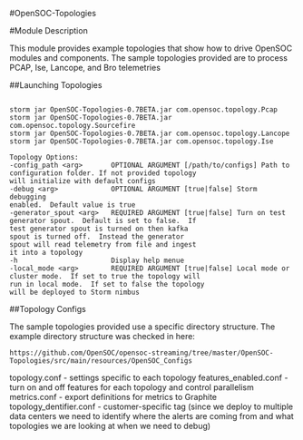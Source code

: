 #OpenSOC-Topologies

#Module Description

This module provides example topologies that show how to drive OpenSOC modules and components.  The sample topologies provided are to process PCAP, Ise, Lancope, and Bro telemetries

##Launching Topologies


```

storm jar OpenSOC-Topologies-0.7BETA.jar com.opensoc.topology.Pcap
storm jar OpenSOC-Topologies-0.7BETA.jar com.opensoc.topology.Sourcefire
storm jar OpenSOC-Topologies-0.7BETA.jar com.opensoc.topology.Lancope
storm jar OpenSOC-Topologies-0.7BETA.jar com.opensoc.topology.Ise

Topology Options:
-config_path <arg>       OPTIONAL ARGUMENT [/path/to/configs] Path to
configuration folder. If not provided topology
will initialize with default configs
-debug <arg>             OPTIONAL ARGUMENT [true|false] Storm debugging
enabled.  Default value is true
-generator_spout <arg>   REQUIRED ARGUMENT [true|false] Turn on test
generator spout.  Default is set to false.  If
test generator spout is turned on then kafka
spout is turned off.  Instead the generator
spout will read telemetry from file and ingest
it into a topology
-h                       Display help menue
-local_mode <arg>        REQUIRED ARGUMENT [true|false] Local mode or
cluster mode.  If set to true the topology will
run in local mode.  If set to false the topology
will be deployed to Storm nimbus
```

##Topology Configs

The sample topologies provided use a specific directory structure.  The example directory structure was checked in here:

```
https://github.com/OpenSOC/opensoc-streaming/tree/master/OpenSOC-Topologies/src/main/resources/OpenSOC_Configs
```

topology.conf - settings specific to each topology
features_enabled.conf - turn on and off features for each topology and control parallelism
metrics.conf - export definitions for metrics to Graphite 
topology_dentifier.conf - customer-specific tag (since we deploy to multiple data centers we need to identify where the alerts are coming from and what topologies we are looking at when we need to debug)
